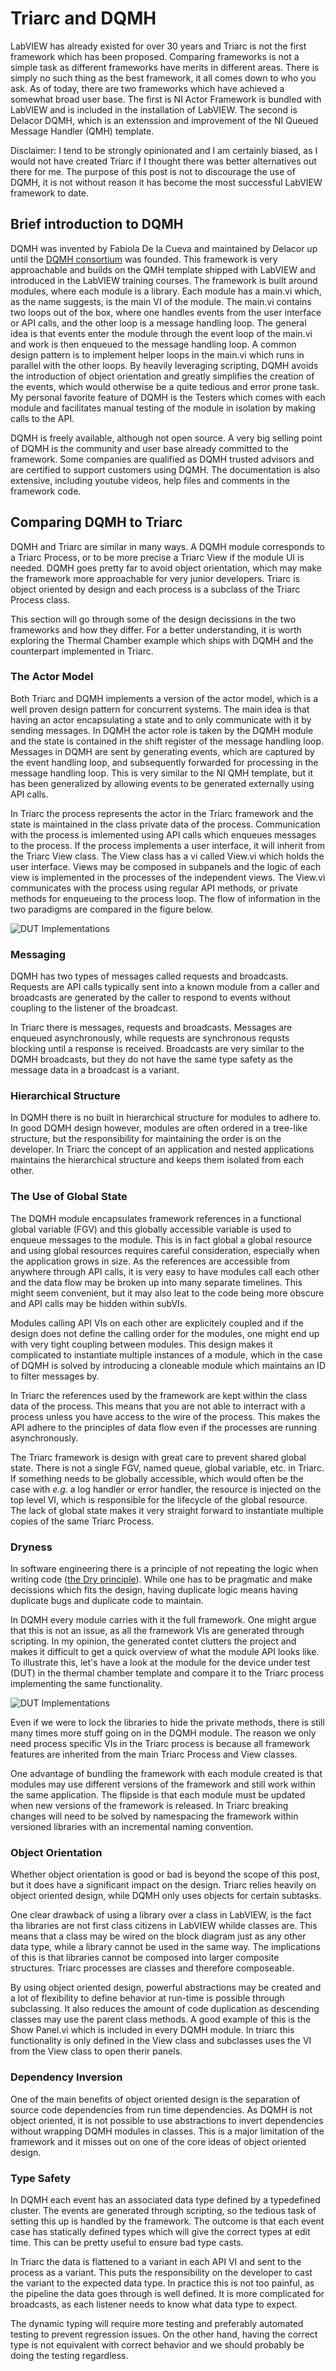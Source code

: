 # Triarc and DQMH

LabVIEW has already existed for over 30 years and Triarc is not the first framework which has been proposed.
Comparing frameworks is not a simple task as different frameworks have merits in different areas.
There is simply no such thing as the best framework, it all comes down to who you ask.
As of today, there are two frameworks which have achieved a somewhat broad user base.
The first is NI Actor Framework is bundled with LabVIEW and is included in the installation of LabVIEW.
The second is Delacor DQMH, which is an extenssion and improvement of the NI Queued Message Handler (QMH) template.

Disclaimer:
I tend to be strongly opinionated and I am certainly biased, as I would not have created Triarc if I thought there was better alternatives out there for me.
The purpose of this post is not to discourage the use of DQMH, it is not without reason it has become the most successful LabVIEW framework to date.

## Brief introduction to DQMH

DQMH was invented by Fabiola De la Cueva and maintained by Delacor up until the [DQMH consortium](dqmh.org) was founded.
This framework is very approachable and builds on the QMH template shipped with LabVIEW and introduced in the LabVIEW training courses.
The framework is built around modules, where each module is a library.
Each module has a main.vi which, as the name suggests, is the main VI of the module.
The main.vi contains two loops out of the box, where one handles events from the user interface or API calls, and the other loop is a message handling loop.
The general idea is that events enter the module through the event loop of the main.vi and work is then enqueued to the message handling loop.
A common design pattern is to implement helper loops in the main.vi which runs in parallel with the other loops.
By heavily leveraging scripting, DQMH avoids the introduction of object orientation and greatly simplifies the creation of the events, which would otherwise be a quite tedious and error prone task.
My personal favorite feature of DQMH is the Testers which comes with each module and facilitates manual testing of the module in isolation by making calls to the API.

DQMH is freely available, although not open source.
A very big selling point of DQMH is the community and user base already committed to the framework.
Some companies are qualified as DQMH trusted advisors and are certified to support customers using DQMH.
The documentation is also extensive, including youtube videos, help files and comments in the framework code.

## Comparing DQMH to Triarc

DQMH and Triarc are similar in many ways.
A DQMH module corresponds to a Triarc Process, or to be more precise a Triarc View if the module UI is needed.
DQMH goes pretty far to avoid object orientation, which may make the framework more approachable for very junior developers.
Triarc is object oriented by design and each process is a subclass of the Triarc Process class.

This section will go through some of the design decissions in the two frameworks and how they differ.
For a better understanding, it is worth exploring the Thermal Chamber example which ships with DQMH and the counterpart implemented in Triarc.

### The Actor Model

Both Triarc and DQMH implements a version of the actor model, which is a well proven design pattern for concurrent systems.
The main idea is that having an actor encapsulating a state and to only communicate with it by sending messages.
In DQMH the actor role is taken by the DQMH module and the state is contained in the shift register of the message handling loop.
Messages in DQMH are sent by generating events, which are captured by the event handling loop, and subsequently forwarded for processing in the message handling loop.
This is very similar to the NI QMH template, but it has been generalized by allowing events to be generated externally using API calls.

In Triarc the process represents the actor in the Triarc framework and the state is maintained in the class private data of the process.
Communication with the process is imlemented using API calls which enqueues messages to the process.
If the process implements a user interface, it will inherit from the Triarc View class.
The View class has a vi called View.vi which holds the user interface.
Views may be composed in subpanels and the logic of each view is implemented in the processes of the independent views.
The View.vi communicates with the process using regular API methods, or private methods for enqueueing to the process loop.
The flow of information in the two paradigms are compared in the figure below.

![DUT Implementations](img/Information_flow.PNG)

### Messaging

DQMH has two types of messages called requests and broadcasts.
Requests are API calls typically sent into a known module from a caller and broadcasts are generated by the caller to respond to events without coupling to the listener of the broadcast.

In Triarc there is messages, requests and broadcasts.
Messages are enqueued asynchronously, while requests are synchronous requsts blocking until a response is received.
Broadcasts are very similar to the DQMH broadcasts, but they do not have the same type safety as the message data in a broadcast is a variant.

### Hierarchical Structure

In DQMH there is no built in hierarchical structure for modules to adhere to.
In good DQMH design however, modules are often ordered in a tree-like structure, but the responsibility for maintaining the order is on the developer.
In Triarc the concept of an application and nested applications maintains the hierarchical structure and keeps them isolated from each other.

### The Use of Global State

The DQMH module encapsulates framework references in a functional global variable (FGV) and this globally accessible variable is used to enqueue messages to the module.
This is in fact global a global resource and using global resources requires careful consideration, especially when the application grows in size.
As the references are accessible from anywhere through API calls, it is very easy to have modules call each other and the data flow may be broken up into many separate timelines.
This might seem convenient, but it may also leat to the code being more obscure and API calls may be hidden within subVIs.

Modules calling API VIs on each other are explicitely coupled and if the design does not define the calling order for the modules, one might end up with very tight coupling between modules.
This design makes it complicated to instantiate multiple instances of a module, which in the case of DQMH is solved by introducing a cloneable module which maintains an ID to filter messages by.

In Triarc the references used by the framework are kept within the class data of the process.
This means that you are not able to interract with a process unless you have access to the wire of the process.
This makes the API adhere to the principles of data flow even if the processes are running asynchronously.

The Triarc framework is design with great care to prevent shared global state.
There is not a single FGV, named queue, global variable, etc. in Triarc.
If something needs to be globally accessible, which would often be the case with *e.g.* a log handler or error handler, the resource is injected on the top level VI, which is responsible for the lifecycle of the global resource.
The lack of global state makes it very straight forward to instantiate multiple copies of the same Triarc Process.

### Dryness

In software engineering there is a principle of not repeating the logic when writing code ([the Dry principle](https://en.wikipedia.org/wiki/Don%27t_repeat_yourself)).
While one has to be pragmatic and make decissions which fits the design, having duplicate logic means having duplicate bugs and duplicate code to maintain.

In DQMH every module carries with it the full framework.
One might argue that this is not an issue, as all the framework VIs are generated through scripting.
In my opinion, the generated contet clutters the project and makes it difficult to get a quick overview of what the module API looks like.
To illustrate this, let's have a look at the module for the device under test (DUT) in the thermal chamber template and compare it to the Triarc process implementing the same functionality.

![DUT Implementations](img/DUT_Compare.PNG)

Even if we were to lock the libraries to hide the private methods, there is still many times more stuff going on in the DQMH module.
The reason we only need process specific VIs in the Triarc process is because all framework features are inherited from the main Triarc Process and View classes.

One advantage of bundling the framework with each module created is that modules may use different versions of the framework and still work within the same application.
The flipside is that each module must be updated when new versions of the framework is released.
In Triarc breaking changes will need to be solved by namespacing the framework within versioned libraries with an incremental naming convention.

### Object Orientation

Whether object orientation is good or bad is beyond the scope of this post, but it does have a significant impact on the design.
Triarc relies heavily on object oriented design, while DQMH only uses objects for certain subtasks.

One clear drawback of using a library over a class in LabVIEW, is the fact tha libraries are not first class citizens in LabVIEW whilde classes are.
This means that a class may be wired on the block diagram just as any other data type, while a library cannot be used in the same way.
The implications of this is that libraries cannot be composed into larger composite structures.
Triarc processes are classes and therefore composeable.

By using object oriented design, powerful abstractions may be created and a lot of flexibility to define behavior at run-time is possible through subclassing.
It also reduces the amount of code duplication as descending classes may use the parent class methods.
A good example of this is the Show Panel.vi which is included in every DQMH module.
In triarc this functionality is only defined in the View class and subclasses uses the VI from the View class to open therir panels.

### Dependency Inversion

One of the main benefits of object oriented design is the separation of source code dependencies from run time dependencies.
As DQMH is not object oriented, it is not possible to use abstractions to invert dependencies without wrapping DQMH modules in classes.
This is a major limitation of the framework and it misses out on one of the core ideas of object oriented design.

### Type Safety

In DQMH each event has an associated data type defined by a typedefined cluster.
The events are generated through scripting, so the tedious task of setting this up is handled by the framework.
The outcome is that each event case has statically defined types which will give the correct types at edit time.
This can be pretty useful to ensure bad type casts.

In Triarc the data is flattened to a variant in each API VI and sent to the process as a variant.
This puts the responsibility on the developer to cast the variant to the expected data type.
In practice this is not too painful, as the pipeline the data goes through is well defined.
It is more complicated for broadcasts, as each listener needs to know what data type to expect.

The dynamic typing will require more testing and preferably automated testing to prevent regression issues.
On the other hand, having the correct type is not equivalent with correct behavior and we should probably be doing the testing regardless.
